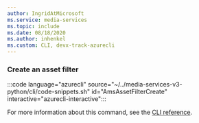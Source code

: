 ```yaml
---
author: IngridAtMicrosoft
ms.service: media-services 
ms.topic: include
ms.date: 08/18/2020
ms.author: inhenkel
ms.custom: CLI, devx-track-azurecli
---
```


<!--Create an asset filter CLI-->

### Create an asset filter

:::code language="azurecli" source="~/../media-services-v3-python/cli/code-snippets.sh" id="AmsAssetFilterCreate" interactive="azurecli-interactive":::

For more information about this command, see the [CLI reference](/cli/azure/ams/asset-filter?view=azure-cli-latest#az-ams-asset-filter-create).
